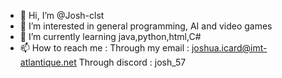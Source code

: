 - 👋 Hi, I’m @Josh-clst
- 👀 I’m interested in general programming, AI and video games
- 🌱 I’m currently learning java,python,html,C#
- 📫 How to reach me :
  Through my email : joshua.icard@imt-atlantique.net
  Through discord : josh_57

<!---
Josh-clst/Josh-clst is a ✨ special ✨ repository because its `README.md` (this file) appears on your GitHub profile.
You can click the Preview link to take a look at your changes.
--->
